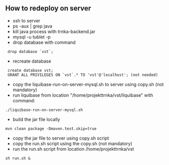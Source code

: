 ## How to redeploy on server ##

* ssh to server
* ps -aux | grep java 
* kill java process with trnka-backend.jar
* mysql -u tublet -p 
* drop database with command
```
 drop database `vst`;
```
* recreate database 
```
 create database vst;
 GRANT ALL PRIVILEGES ON `vst`.* TO 'vst'@'localhost'; (not needed)
```
* copy the liquibase-run-on-server-mysql.sh to server using copy.sh (not mandatory)
* run liquibase from location "/home/projekttrnka/vst/liquibase" with command: 
```
./liquibase-run-on-server-mysql.sh
```
* build the jar file locally 
```
mvn clean package -Dmaven.test.skip=true
```
* copy the jar file to server using copy.sh script
* copy the run.sh script using the copy.sh (not mandatory)
* run the run.sh script from location /home/projekttrnka/vst
```
sh run.sh &
``` 

 


